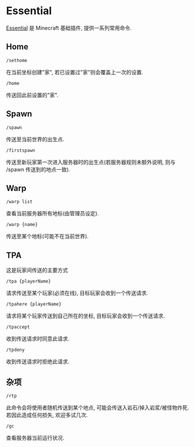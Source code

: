 # Essential

[Essential](https://github.com/EssentialsX/Essentials) 是 Minecraft 基础插件, 提供一系列常用命令.

## Home

```text
/sethome
```

在当前坐标创建"家", 若已设置过"家"则会覆盖上一次的设置.

```text
/home
```

传送回此前设置的"家".

## Spawn

```text
/spawn
```

传送至当前世界的出生点.

```text
/firstspawn
```

传送至新玩家第一次进入服务器时的出生点\(若服务器规则未额外说明, 则与 /spawn 传送到的地点一致\).

## Warp

```text
/warp list
```

查看当前服务器所有地标\(由管理员设定\).

```text
/warp {name}
```

传送至某个地标\(可能不在当前世界\).

## TPA

这是玩家间传送的主要方式

```text
/tpa {playerName}
```

请求传送至某个玩家\(必须在线\), 目标玩家会收到一个传送请求.

```text
/tpahere {playerName}
```

请求将某个玩家传送到自己所在的坐标, 目标玩家会收到一个传送请求.

```text
/tpaccept
```

收到传送请求时同意此请求.

```text
/tpdeny
```

收到传送请求时拒绝此请求.

## 杂项

```text
/rtp
```

此命令会将使用者随机传送到某个地点, 可能会传送入岩石/掉入岩浆/被怪物炸死. 若因此造成任何损失, 欢迎多试几次.

```text
/gc
```

查看服务器当前运行状况.

